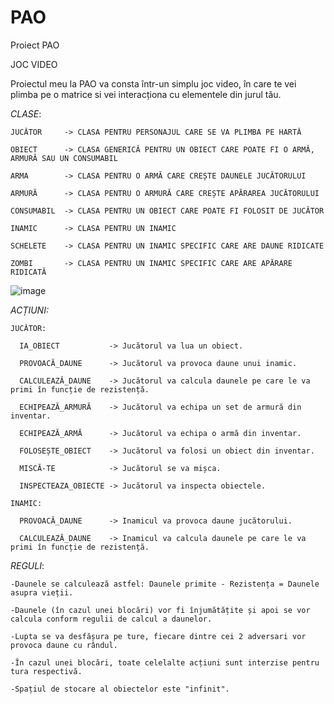 # PAO
Proiect PAO

JOC VIDEO

Proiectul meu la PAO va consta într-un simplu joc video, în care te vei plimba pe o matrice si vei interacționa cu elementele din jurul tău.

*CLASE*:

    JUCĂTOR     -> CLASA PENTRU PERSONAJUL CARE SE VA PLIMBA PE HARTĂ

    OBIECT      -> CLASA GENERICĂ PENTRU UN OBIECT CARE POATE FI O ARMĂ, ARMURĂ SAU UN CONSUMABIL

    ARMA        -> CLASA PENTRU O ARMĂ CARE CREȘTE DAUNELE JUCĂTORULUI

    ARMURĂ      -> CLASA PENTRU O ARMURĂ CARE CREȘTE APĂRAREA JUCĂTORULUI

    CONSUMABIL  -> CLASA PENTRU UN OBIECT CARE POATE FI FOLOSIT DE JUCĂTOR

    INAMIC      -> CLASA PENTRU UN INAMIC

    SCHELETE    -> CLASA PENTRU UN INAMIC SPECIFIC CARE ARE DAUNE RIDICATE

    ZOMBI       -> CLASA PENTRU UN INAMIC SPECIFIC CARE ARE APĂRARE RIDICATĂ



![image](https://user-images.githubusercontent.com/93475691/230998427-b1f4a9c4-2d78-437d-ba64-8d6495fe362f.png)


*ACȚIUNI:*

    JUCĂTOR:

      IA_OBIECT           -> Jucătorul va lua un obiect.

      PROVOACĂ_DAUNE      -> Jucătorul va provoca daune unui inamic.

      CALCULEAZĂ_DAUNE    -> Jucătorul va calcula daunele pe care le va primi în funcție de rezistență.

      ECHIPEAZĂ_ARMURĂ    -> Jucătorul va echipa un set de armură din inventar.

      ECHIPEAZĂ_ARMĂ      -> Jucătorul va echipa o armă din inventar.

      FOLOSEȘTE_OBIECT    -> Jucătorul va folosi un obiect din inventar.

      MISCĂ-TE            -> Jucătorul se va mișca.

      INSPECTEAZA_OBIECTE -> Jucătorul va inspecta obiectele.

    INAMIC:

      PROVOACĂ_DAUNE      -> Inamicul va provoca daune jucătorului.

      CALCULEAZĂ_DAUNE    -> Inamicul va calcula daunele pe care le va primi în funcție de rezistență.


*REGULI*:

    -Daunele se calculează astfel: Daunele primite - Rezistența = Daunele asupra vieții.

    -Daunele (în cazul unei blocări) vor fi înjumătățite și apoi se vor calcula conform regulii de calcul a daunelor.

    -Lupta se va desfășura pe ture, fiecare dintre cei 2 adversari vor provoca daune cu rândul.

    -În cazul unei blocări, toate celelalte acțiuni sunt interzise pentru tura respectivă.

    -Spațiul de stocare al obiectelor este "infinit".

